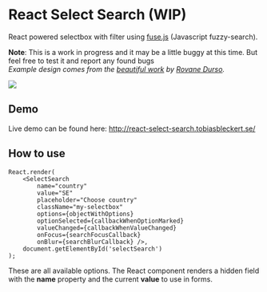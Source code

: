# React Select Search (WIP)
React powered selectbox with filter using [fuse.js](https://github.com/krisk/Fuse) (Javascript fuzzy-search).
  
__Note__: This is a work in progress and it may be a little buggy at this time. But feel free to test it and report any found bugs  
_Example design comes from the [beautiful work](https://dribbble.com/shots/1079035-Select-Album?list=searches&tag=select&offset=20) by [Rovane Durso](https://dribbble.com/RovaneDurso)._

![](https://dl.dropboxusercontent.com/u/6306766/react-select-search.png)

## Demo

Live demo can be found here: http://react-select-search.tobiasbleckert.se/

## How to use

    React.render(
	    <SelectSearch
	        name="country"
	        value="SE"
	        placeholder="Choose country"
	        className="my-selectbox"
	        options={objectWithOptions}
	        optionSelected={callbackWhenOptionMarked}
	        valueChanged={callbackWhenValueChanged}
	        onFocus={searchFocusCallback}
	        onBlur={searchBlurCallback} />,
	    document.getElementById('selectSearch')
    );
    
These are all available options. The React component renders a hidden field with the __name__ property and the current __value__ to use in forms.

